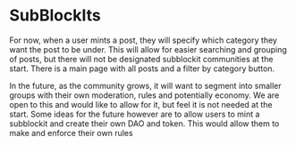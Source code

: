 # SubBlockIts

For now, when a user mints a post, they will specify which category they want the post to be under. This will allow for easier searching and grouping of posts, but there will not be designated subblockit communities at the start. There is a main page with all posts and a filter by category button.&#x20;

In the future, as the community grows, it will want to segment into smaller groups with their own moderation, rules and potentially economy. We are open to this and would like to allow for it, but feel it is not needed at the start. Some ideas for the future however are to allow users to mint a subblockit and create their own DAO and token. This would allow them to make and enforce their own rules&#x20;
